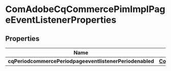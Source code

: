 
# ComAdobeCqCommercePimImplPageEventListenerProperties

## Properties
Name | Type | Description | Notes
------------ | ------------- | ------------- | -------------
**cqPeriodcommercePeriodpageeventlistenerPeriodenabled** | [**ConfigNodePropertyBoolean**](ConfigNodePropertyBoolean.md) |  |  [optional]



